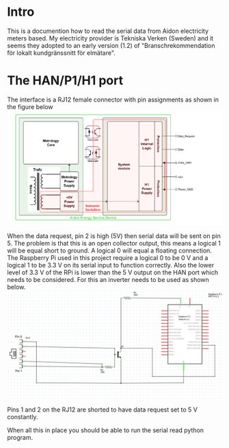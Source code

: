 # Intro
This is a documention how to read the serial data from Aidon electricity meters based. My electricity provider is Tekniska Verken (Sweden) and it seems they adopted to an early version (1.2) of "Branschrekommendation för lokalt kundgränssnitt för elmätare".

# The HAN/P1/H1 port
The interface is a RJ12 female connector with pin assignments as shown in the figure below
![Alt text](img/aidon.png?raw=true "Interface")

When the data request, pin 2 is high (5V) then serial data will be sent on pin 5. The problem is that this is an open collector output, this means a logical 1 will be equal short to ground. A logical 0 will equal a floating connection. The Raspberry Pi used in this project require a logical 0 to be 0 V and a logical 1 to be 3.3 V on its serial input to function correctly. Also the lower level of 3.3 V of the RPi is lower than the 5 V output on the HAN port which needs to be considered. For this an inverter needs to be used as shown below.
![Alt text](img/schematic.png?raw=true "Interface")

Pins 1 and 2 on the RJ12 are shorted to have data request set to 5 V constantly.

When all this in place you should be able to run the serial read python program.


